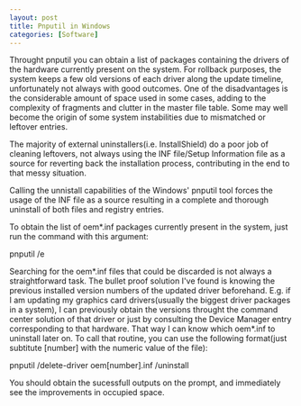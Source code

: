 ```yaml
---
layout: post
title: Pnputil in Windows
categories: [Software]
---
```


Throught pnputil you can obtain a list of packages containing the drivers of the hardware currently present on the system. For rollback purposes, the system keeps a few old versions of each driver along the update timeline, unfortunately not always with good outcomes. One of the disadvantages is the considerable amount of space used in some cases, adding to the complexity of fragments and clutter in the master file table. Some may well become the origin of some system instabilities due to mismatched or leftover entries. 

The majority of external uninstallers(i.e. InstallShield) do a poor job of cleaning leftovers, not always using the INF file/Setup Information file as a source for reverting back the installation process, contributing in the end to that messy situation. 

Calling the unnistall capabilities of the Windows' pnputil tool forces the usage of the INF file as a source resulting in a complete and thorough uninstall of both files and registry entries. 

To obtain the list of oem\*.inf packages currently present in the system, just run the command with this argument: 
<p class="message">pnputil /e</p>

Searching for the oem\*.inf files that could be discarded is not always a straightforward task. The bullet proof solution I've found is knowing the previous installed version numbers of the updated driver beforehand. E.g. if I am updating my graphics card drivers(usually the biggest driver packages in a system), I can previously obtain the versions throught the command center solution of that driver or just by consulting the Device Manager entry corresponding to that hardware. That way I can know which oem\*.inf to uninstall later on. 
To call that routine, you can use the following format(just subtitute [number] with the numeric value of the file): 
<p class="message">pnputil /delete-driver oem[number].inf /uninstall</p>

You should obtain the sucessfull outputs on the prompt, and immediately see the improvements in occupied space. 
